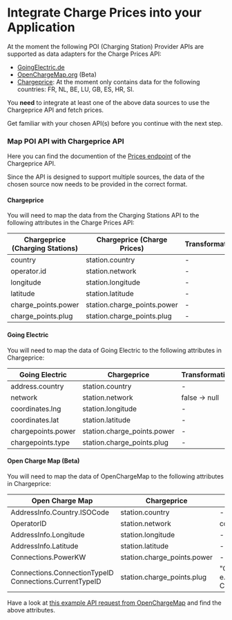 # Integrate Charge Prices into your Application

At the moment the following POI (Charging Station) Provider APIs are supported
as data adapters for the Charge Prices API:

* [GoingElectric.de](https://www.goingelectric.de/stromtankstellen/api/)
* [OpenChargeMap.org](https://openchargemap.org/site/develop#api) (Beta)
* [Chargeprice](/api/v1/charging_stations/index.md): At the moment only contains
  data for the following countries: FR, NL, BE, LU, GB, ES, HR, SI. 

You **need** to integrate at least one of the above data sources to use the
Chargeprice API and fetch prices.

Get familiar with your chosen API(s) before you continue with the next step.

### Map POI API with Chargeprice API

Here you can find the documention of the [ Prices
endpoint](../api/v1/charge_prices/index.md) of the Chargeprice API.

Since the API is designed to support multiple sources, the data of the chosen
source now needs to be provided in the correct format.

#### Chargeprice

You will need to map the data from the Charging Stations API to the following
attributes in the Charge Prices API:

| **Chargeprice (Charging Stations)** | **Chargeprice (Charge Prices)** | **Transformation** |
| ----------------------------------- | ------------------------------- | ------------------ |
| country                             | station.country                 | -                  |
| operator.id                         | station.network                 | -                  |
| longitude                           | station.longitude               | -                  |
| latitude                            | station.latitude                | -                  |
| charge_points.power                 | station.charge_points.power     | -                  |
| charge_points.plug                  | station.charge_points.plug      | -                  |


#### Going Electric

You will need to map the data of Going Electric to the following attributes in
Chargeprice:

| **Going Electric** | **Chargeprice**             | **Transformation** |
| ------------------ | --------------------------- | ------------------ |
| address.country    | station.country             | -                  |
| network            | station.network             | false -> null      |
| coordinates.lng    | station.longitude           | -                  |
| coordinates.lat    | station.latitude            | -                  |
| chargepoints.power | station.charge_points.power | -                  |
| chargepoints.type  | station.charge_points.plug  | -                  |

#### Open Charge Map (Beta)

You will need to map the data of OpenChargeMap to the following attributes in
Chargeprice:

| **Open Charge Map**                                         | **Chargeprice**             | **Transformation**                                                                          |
| ----------------------------------------------------------- | --------------------------- | ------------------------------------------------------------------------------------------- |
| AddressInfo.Country.ISOCode                                 | station.country             | -                                                                                           |
| OperatorID                                                  | station.network             | convert to string: 23 => `"23"`                                                             |
| AddressInfo.Longitude                                       | station.longitude           | -                                                                                           |
| AddressInfo.Latitude                                        | station.latitude            | -                                                                                           |
| Connections.PowerKW                                         | station.charge_points.power | -                                                                                           |
| Connections.ConnectionTypeID <br> Connections.CurrentTypeID | station.charge_points.plug  | "ConnectionTypeID,CurrentTypeID", e.g. ConnectionTypeID: 27, CurrentTypeID: 30 => `"27,30"` |

Have a look at [this example API request from
OpenChargeMap](https://api.openchargemap.io/v3/poi/?output=json&countrycode=US&maxresults=10)
and find the above attributes.